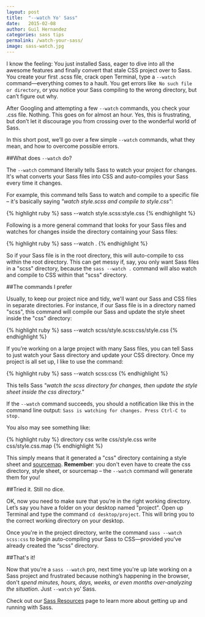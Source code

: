 ```yaml
---
layout: post
title:  "--watch Yo' Sass"
date:   2015-02-08
author: Guil Hernandez
categories: sass tips
permalink: /watch-your-sass/
image: sass-watch.jpg
---
```


I know the feeling: You just installed Sass, eager to dive into all the awesome features and finally convert that stale CSS project over to Sass. You create your first .scss file, crack open Terminal, type a `--watch` command&mdash;everything comes to a hault. You get errors like &nbsp;`No such file or directory`, or you notice your Sass compiling to the wrong directory, but can’t figure out why.

After Googling and attempting a few `--watch` commands, you check your .css file. Nothing. This goes on for almost an hour. Yes, this is frustrating, but don’t let it discourage you from crossing over to the wonderful world of Sass. 

In this short post, we’ll go over a few simple `--watch` commands, what they mean, and how to overcome possible errors.

##What does `--watch` do?

The `--watch` command literally tells Sass to watch your project for changes. It's what converts your Sass files into CSS and auto-compiles your Sass every time it changes.

For example, this command tells Sass to watch and compile to a specific file – it's basically saying *"watch style.scss and compile to style.css"*:

{% highlight ruby %}
sass --watch style.scss:style.css
{% endhighlight %}

Following is a more general command that looks for your Sass files and watches for changes inside the directory containing your Sass files:

{% highlight ruby %}
sass --watch .
{% endhighlight %}

So if your Sass file is in the root directory, this will auto-compile to css within the root directory. This can get messy if, say, you only want Sass files in a "scss" directory, because the `sass --watch .` command will also watch and compile to CSS within that "scss" directory. 

##The commands I prefer

Usually, to keep our project nice and tidy, we'll want our Sass and CSS files in separate directories. For instance, if our Sass file is in a directory named "scss", this command will compile our Sass and update the style sheet inside the "css" directory:

{% highlight ruby %}
sass --watch scss/style.scss:css/style.css
{% endhighlight %}

If you’re working on a large project with many Sass files, you can tell Sass to just watch your Sass directory and update your CSS directory. Once my project is all set up, I like to use the command:

{% highlight ruby %}
sass --watch scss:css
{% endhighlight %}

This tells Sass *"watch the scss directory for changes, then update the style sheet inside the css directory."*

If the `--watch` command succeeds, you should a notification like this in the command line output: `Sass is watching for changes. Press Ctrl-C to stop.`

You also may see something like:

{% highlight ruby %}
directory css
    write css/style.css
    write css/style.css.map
{% endhighlight %}

This simply means that it generated a "css" directory containing a style sheet and [sourcemap](http://sass-lang.com/documentation/file.SASS_CHANGELOG.html#source_maps). **Remember**: you don't even have to create the css directory, style sheet, or sourcemap &ndash; the `--watch` command will generate them for you!

##Tried it. Still no dice.

OK, now you need to make sure that you’re in the right working directory. Let’s say you have a folder on your desktop named "project". Open up Terminal and type the command `cd desktop/project`. This will bring you to the correct working directory on your desktop.

Once you're in the project directory, write the command `sass --watch scss:css` to begin auto-compiling your Sass to CSS&mdash;provided you’ve already created the “scss” directory.

##That's it!

Now that you’re a `sass --watch` pro, next time you're up late working on a Sass project and frustrated because nothing’s happening in the browser, don't *spend minutes, hours, days, weeks, or even months over-analyzing the situation*. Just `--watch` yo’ Sass.

Check out our [Sass Resources](/resources/) page to learn more about getting up and running with Sass.



